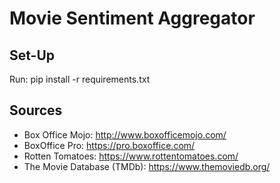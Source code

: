 # Movie Sentiment Aggregator

## Set-Up
Run:
	pip install -r requirements.txt

## Sources
* Box Office Mojo: http://www.boxofficemojo.com/
* BoxOffice Pro: https://pro.boxoffice.com/
* Rotten Tomatoes: https://www.rottentomatoes.com/
* The Movie Database (TMDb): https://www.themoviedb.org/